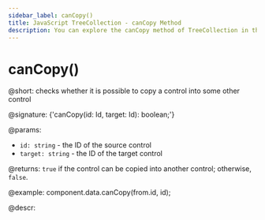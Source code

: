 ```yaml
---
sidebar_label: canCopy()
title: JavaScript TreeCollection - canCopy Method 
description: You can explore the canCopy method of TreeCollection in the documentation of the DHTMLX JavaScript UI library. Browse developer guides and API reference, try out code examples and live demos, and download a free 30-day evaluation version of DHTMLX Suite 7.
---
```


# canCopy()

@short: checks whether it is possible to copy a control into some other control

@signature: {'canCopy(id: Id, target: Id): boolean;'}

@params:
- `id: string` - the ID of the source control
- `target: string` - the ID of the target control

@returns:
`true` if the control can be copied into another control; otherwise, `false`.

@example:
component.data.canCopy(from.id, id);

@descr:
